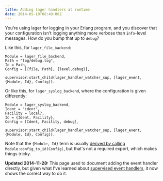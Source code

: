 ```yaml
---
title: Adding lager handlers at runtime
date: 2014-05-10T08:49:00Z
---
```

You're using lager for logging in your Erlang program, and you discover that
your configuration isn't logging anything more verbose than `info`-level
messages. How do you bump that up to `debug`?

Like this, for `lager_file_backend`:

    Module = lager_file_backend,
    Path = "log/debug.log",
    Id = Path,
    Config = [{file, Path}, {level,debug}],

    supervisor:start_child(lager_handler_watcher_sup, [lager_event, {Module, Id}, Config]).

Or like this, for `lager_syslog_backend`, where the configuration is given differently:

    Module = lager_syslog_backend,
    Ident = "ident",
    Facility = local7,
    Id = {Ident, Facility},
    Config = [Ident, Facility, debug],

    supervisor:start_child(lager_handler_watcher_sup, [lager_event, {Module, Id}, Config]).

Note that the `{Module, Id}` term is usually [derived by
calling](https://github.com/basho/lager/blob/master/src/lager_app.erl#L154-165)
`Module:config_to_id(Config)`, but that's not a required export, which makes
things tricky.

**Updated 2014-11-28:** This page used to document adding the event handler
directly, but given what I've learned about [supervised event
handlers](http://blog.differentpla.net/blog/2014/11/07/erlang-sup-event/), it
now shows the correct way to do it.
